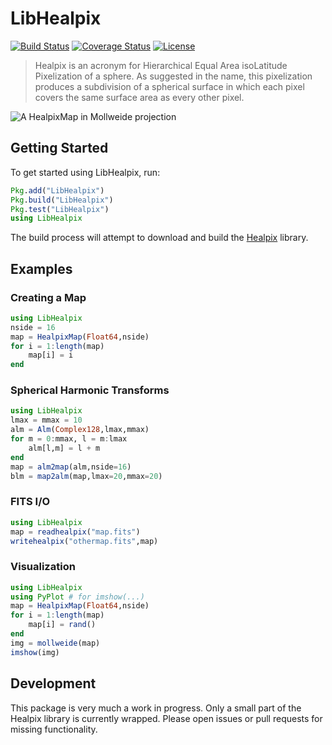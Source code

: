 # LibHealpix

[![Build Status](https://travis-ci.org/mweastwood/LibHealpix.jl.svg?branch=master)](https://travis-ci.org/mweastwood/LibHealpix.jl)
[![Coverage Status](https://img.shields.io/codecov/c/github/mweastwood/LibHealpix.jl.svg)](https://codecov.io/github/mweastwood/LibHealpix.jl)
[![License](https://img.shields.io/badge/license-GPLv3%2B-blue.svg)](LICENSE.md)

> Healpix is an acronym for Hierarchical Equal Area isoLatitude Pixelization of a sphere.
> As suggested in the name, this pixelization produces a subdivision of a spherical
> surface in which each pixel covers the same surface area as every other pixel.

![A HealpixMap in Mollweide projection](example.png)

## Getting Started

To get started using LibHealpix, run:
```julia
Pkg.add("LibHealpix")
Pkg.build("LibHealpix")
Pkg.test("LibHealpix")
using LibHealpix
```

The build process will attempt to download and build the [Healpix](http://healpix.jpl.nasa.gov/) library.

## Examples

### Creating a Map
```julia
using LibHealpix
nside = 16
map = HealpixMap(Float64,nside)
for i = 1:length(map)
    map[i] = i
end
```

### Spherical Harmonic Transforms
```julia
using LibHealpix
lmax = mmax = 10
alm = Alm(Complex128,lmax,mmax)
for m = 0:mmax, l = m:lmax
    alm[l,m] = l + m
end
map = alm2map(alm,nside=16)
blm = map2alm(map,lmax=20,mmax=20)
```

### FITS I/O
```julia
using LibHealpix
map = readhealpix("map.fits")
writehealpix("othermap.fits",map)
```

### Visualization
```julia
using LibHealpix
using PyPlot # for imshow(...)
map = HealpixMap(Float64,nside)
for i = 1:length(map)
    map[i] = rand()
end
img = mollweide(map)
imshow(img)
```

## Development
This package is very much a work in progress. Only a small part of the Healpix library is currently wrapped.
Please open issues or pull requests for missing functionality.
